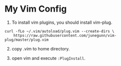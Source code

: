# My Vim Config

1. To install vim plugins, you should install vim-plug.

```
curl -fLo ~/.vim/autoload/plug.vim --create-dirs \
    https://raw.githubusercontent.com/junegunn/vim-plug/master/plug.vim
```

2. copy .vim to home directory.

3. open vim and execute `:PlugInstall`.
